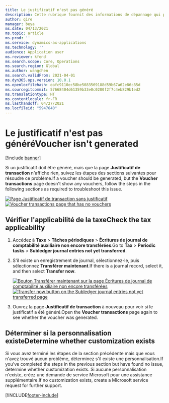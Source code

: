 ```yaml
---
title: Le justificatif n'est pas généré
description: Cette rubrique fournit des informations de dépannage qui peuvent vous aider lorsqu'un justificatif doit être généré mais ne l'est pas.
author: qire
manager: beya
ms.date: 04/13/2021
ms.topic: article
ms.prod: ''
ms.service: dynamics-ax-applications
ms.technology: ''
audience: Application user
ms.reviewer: kfend
ms.search.scope: Core, Operations
ms.search.region: Global
ms.author: wangchen
ms.search.validFrom: 2021-04-01
ms.dyn365.ops.version: 10.0.1
ms.openlocfilehash: eafc9110ec58be5083569188d59b67a62e86c85d
ms.sourcegitcommit: 57668404d61359b33e0c0280f2f7c4eb829b1ed2
ms.translationtype: HT
ms.contentlocale: fr-FR
ms.lasthandoff: 04/27/2021
ms.locfileid: "5947640"
---
```

# <a name="voucher-isnt-generated"></a><span data-ttu-id="50604-103">Le justificatif n'est pas généré</span><span class="sxs-lookup"><span data-stu-id="50604-103">Voucher isn't generated</span></span>

[!include [banner](../includes/banner.md)]

<span data-ttu-id="50604-104">Si un justificatif doit être généré, mais que la page **Justificatif de transaction** n'affiche rien, suivez les étapes des sections suivantes pour résoudre ce problème.</span><span class="sxs-lookup"><span data-stu-id="50604-104">If a voucher should be generated, but the **Voucher transactions** page doesn't show any vouchers, follow the steps in the following sections as required to troubleshoot this issue.</span></span>

<span data-ttu-id="50604-105">[![Page Justificatif de transaction sans justificatif](./media/voucher-not-generated-Picture1.png)](./media/voucher-not-generated-Picture1.png)</span><span class="sxs-lookup"><span data-stu-id="50604-105">[![Voucher transactions page that has no vouchers](./media/voucher-not-generated-Picture1.png)](./media/voucher-not-generated-Picture1.png)</span></span>

## <a name="check-the-tax-applicability"></a><span data-ttu-id="50604-106">Vérifier l'applicabilité de la taxe</span><span class="sxs-lookup"><span data-stu-id="50604-106">Check the tax applicability</span></span>

1. <span data-ttu-id="50604-107">Accédez à **Taxe** \> **Tâches périodiques** \> **Écritures de journal de comptabilité auxiliaire non encore transférées**.</span><span class="sxs-lookup"><span data-stu-id="50604-107">Go to **Tax** \> **Periodic tasks** \> **Subledger journal entries not yet transferred**.</span></span>
2. <span data-ttu-id="50604-108">S'il existe un enregistrement de journal, sélectionnez-le, puis sélectionnez **Transférer maintenant**.</span><span class="sxs-lookup"><span data-stu-id="50604-108">If there is a journal record, select it, and then select **Transfer now**.</span></span>

    <span data-ttu-id="50604-109">[![Bouton Transférer maintenant sur la page Écritures de journal de comptabilité auxiliaire non encore transférées](./media/voucher-not-generated-Picture2.png)](./media/voucher-not-generated-Picture2.png)</span><span class="sxs-lookup"><span data-stu-id="50604-109">[![Transfer now button on the Subledger journal entries not yet transferred page](./media/voucher-not-generated-Picture2.png)](./media/voucher-not-generated-Picture2.png)</span></span>

3. <span data-ttu-id="50604-110">Ouvrez la page **Justificatif de transaction** à nouveau pour voir si le justificatif a été généré.</span><span class="sxs-lookup"><span data-stu-id="50604-110">Open the **Voucher transactions** page again to see whether the voucher was generated.</span></span>

## <a name="determine-whether-customization-exists"></a><span data-ttu-id="50604-111">Déterminer si la personnalisation existe</span><span class="sxs-lookup"><span data-stu-id="50604-111">Determine whether customization exists</span></span>

<span data-ttu-id="50604-112">Si vous avez terminé les étapes de la section précédente mais que vous n'avez trouvé aucun problème, déterminez s'il existe une personnalisation.</span><span class="sxs-lookup"><span data-stu-id="50604-112">If you've completed the steps in the previous section but have found no issue, determine whether customization exists.</span></span> <span data-ttu-id="50604-113">Si aucune personnalisation n'existe, créez une demande de service Microsoft pour une assistance supplémentaire.</span><span class="sxs-lookup"><span data-stu-id="50604-113">If no customization exists, create a Microsoft service request for further support.</span></span>

[!INCLUDE[footer-include](../../includes/footer-banner.md)]
